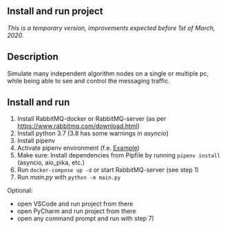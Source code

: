 ## Install and run project
_This is a temporary version, improvements expected before 1st of March, 2020._  

## Description
Simulate many independent algorithm nodes on a single or multiple pc, while being able to see and control the messaging traffic.

## Install and run
1) Install RabbitMQ-docker or RabbitMQ-server (as per https://www.rabbitmq.com/download.html)
2) Install python 3.7 (3.8 has some warnings in _asyncio_)
3) Install pipenv
4) Activate pipenv environment (f.e. [Example](https://thoughtbot.com/blog/how-to-manage-your-python-projects-with-pipenv))
5) Make sure: Install dependencies from Pipfile by running `pipenv install` (asyncio, aio_pika, etc.)
6) Run `docker-compose up -d` or start RabbitMQ-server (see step 1)
7) Run _main.py_ with `python -m main.py`

Optional:  
- open VSCode and run project from there
- open PyCharm and run project from there
- open any command prompt and run with step 7)
